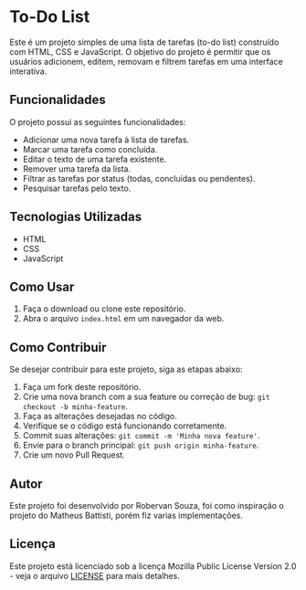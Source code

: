# To-Do List

Este é um projeto simples de uma lista de tarefas (to-do list) construído com HTML, CSS e JavaScript. O objetivo do projeto é permitir que os usuários adicionem, editem, removam e filtrem tarefas em uma interface interativa.

## Funcionalidades

O projeto possui as seguintes funcionalidades:

- Adicionar uma nova tarefa à lista de tarefas.
- Marcar uma tarefa como concluída.
- Editar o texto de uma tarefa existente.
- Remover uma tarefa da lista.
- Filtrar as tarefas por status (todas, concluídas ou pendentes).
- Pesquisar tarefas pelo texto.

## Tecnologias Utilizadas

- HTML
- CSS
- JavaScript

## Como Usar

1. Faça o download ou clone este repositório.
2. Abra o arquivo `index.html` em um navegador da web.

## Como Contribuir

Se desejar contribuir para este projeto, siga as etapas abaixo:

1. Faça um fork deste repositório.
2. Crie uma nova branch com a sua feature ou correção de bug: `git checkout -b minha-feature`.
3. Faça as alterações desejadas no código.
4. Verifique se o código está funcionando corretamente.
5. Commit suas alterações: `git commit -m 'Minha nova feature'`.
6. Envie para o branch principal: `git push origin minha-feature`.
7. Crie um novo Pull Request.

## Autor

Este projeto foi desenvolvido por Robervan Souza, foi como inspiração o projeto do Matheus Battisti, porém fiz varias implementações.

## Licença

Este projeto está licenciado sob a licença Mozilla Public License Version 2.0 - veja o arquivo [LICENSE](LICENSE) para mais detalhes.